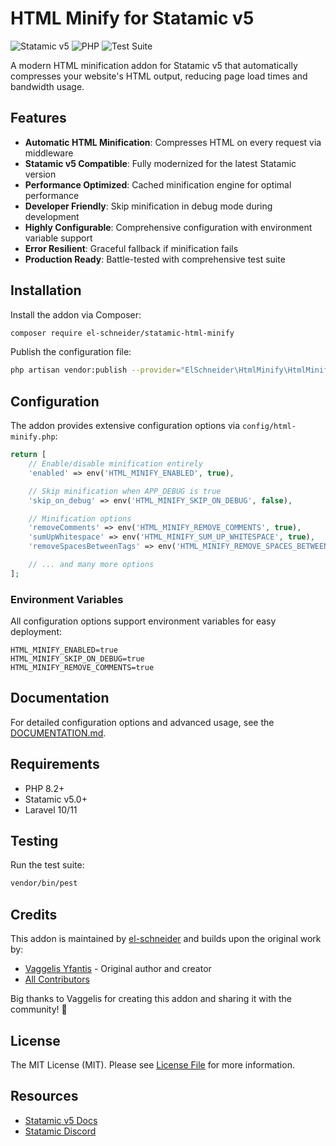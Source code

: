 # HTML Minify for Statamic v5

![Statamic v5](https://img.shields.io/badge/Statamic-5.0+-FF269E)
![PHP](https://img.shields.io/badge/PHP-8.2+-777BB4)
![Test Suite](https://github.com/el-schneider/statamic-html-minify/workflows/Test%20Suite/badge.svg)

A modern HTML minification addon for Statamic v5 that automatically compresses your website's HTML output, reducing page load times and bandwidth usage.

## Features

- **Automatic HTML Minification**: Compresses HTML on every request via middleware
- **Statamic v5 Compatible**: Fully modernized for the latest Statamic version
- **Performance Optimized**: Cached minification engine for optimal performance
- **Developer Friendly**: Skip minification in debug mode during development
- **Highly Configurable**: Comprehensive configuration with environment variable support
- **Error Resilient**: Graceful fallback if minification fails
- **Production Ready**: Battle-tested with comprehensive test suite

## Installation

Install the addon via Composer:

```bash
composer require el-schneider/statamic-html-minify
```

Publish the configuration file:

```bash
php artisan vendor:publish --provider="ElSchneider\HtmlMinify\HtmlMinifyServiceProvider"
```

## Configuration

The addon provides extensive configuration options via `config/html-minify.php`:

```php
return [
    // Enable/disable minification entirely
    'enabled' => env('HTML_MINIFY_ENABLED', true),

    // Skip minification when APP_DEBUG is true
    'skip_on_debug' => env('HTML_MINIFY_SKIP_ON_DEBUG', false),

    // Minification options
    'removeComments' => env('HTML_MINIFY_REMOVE_COMMENTS', true),
    'sumUpWhitespace' => env('HTML_MINIFY_SUM_UP_WHITESPACE', true),
    'removeSpacesBetweenTags' => env('HTML_MINIFY_REMOVE_SPACES_BETWEEN_TAGS', true),

    // ... and many more options
];
```

### Environment Variables

All configuration options support environment variables for easy deployment:

```env
HTML_MINIFY_ENABLED=true
HTML_MINIFY_SKIP_ON_DEBUG=true
HTML_MINIFY_REMOVE_COMMENTS=true
```

## Documentation

For detailed configuration options and advanced usage, see the [DOCUMENTATION.md](./DOCUMENTATION.md).

## Requirements

- PHP 8.2+
- Statamic v5.0+
- Laravel 10/11

## Testing

Run the test suite:

```bash
vendor/bin/pest
```

## Credits

This addon is maintained by [el-schneider](https://github.com/el-schneider) and builds upon the original work by:

- [Vaggelis Yfantis](https://github.com/octoper) - Original author and creator
- [All Contributors](../../contributors)

Big thanks to Vaggelis for creating this addon and sharing it with the community! 🙏

## License

The MIT License (MIT). Please see [License File](LICENSE.md) for more information.

## Resources

- [Statamic v5 Docs](https://statamic.dev)
- [Statamic Discord](https://statamic.com/discord)
